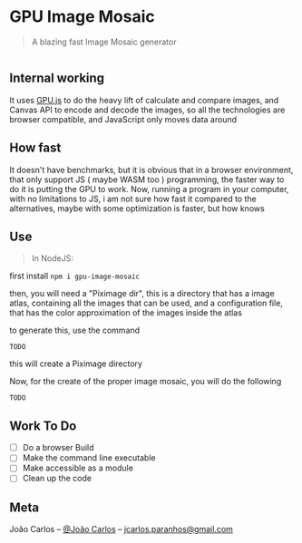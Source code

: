 # GPU Image Mosaic
> A blazing fast Image Mosaic generator

![]()
## Internal working
It uses [GPU.js](gpu.rocks) to do the heavy lift of calculate and compare images, and Canvas API to encode and decode the images, so all the technologies are browser compatible, and JavaScript only moves data around 

## How fast
It doesn't have benchmarks, but it is obvious that in a browser environment, that only support JS ( maybe WASM too ) programming, the faster way to do it is putting the GPU to work. Now, running a program in your computer, with no limitations to JS, i am not sure how fast it compared to the alternatives, maybe with some optimization is faster, but how knows

## Use

> In NodeJS:

first install
``npm i gpu-image-mosaic``

then, you will need a "Piximage dir", this is a directory that has a image atlas, containing all the images that can be used, and a configuration file, that has the color approximation of the images inside the atlas

to generate this, use the command

`TODO`

this will create a Piximage directory

Now, for the create of the proper image mosaic, you will do the following

`TODO`

## Work To Do
- [ ] Do a browser Build
- [ ] Make the command line executable
- [ ] Make accessible as a module
- [ ] Clean up the code

##  Meta

João Carlos – [@João Carlos](https://www.linkedin.com/in/joão-carlos-a569a51b2) – jcarlos.paranhos@gmail.com
